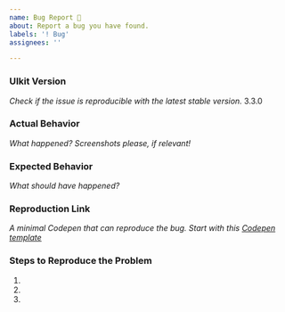 ```yaml
---
name: Bug Report 🐛
about: Report a bug you have found.
labels: '! Bug'
assignees: ''

---
```


<!--

👋 Hi, thank you for using UIKit!

Please open an issues only for a bug report or feature request. Make sure no one else else has already opened a similar issue. If you need help or have questions about UIkit, there are few places to start:

- Search our public documentation: https://getuikit.com/docs
- Ask the community in the Discord chat: https://discord.gg/NEt4Pv7
- Look for an answer on Stack Overflow: https://stackoverflow.com/questions/ask?tags=getuikit

-->

### UIkit Version

*Check if the issue is reproducible with the latest stable version.*
3.3.0

### Actual Behavior

*What happened? Screenshots please, if relevant!*

### Expected Behavior

*What should have happened?*

### Reproduction Link

*A minimal Codepen that can reproduce the bug. Start with this [Codepen template](http://codepen.io/anon/pen/XMpryM)*

### Steps to Reproduce the Problem

1.
2.
3.
